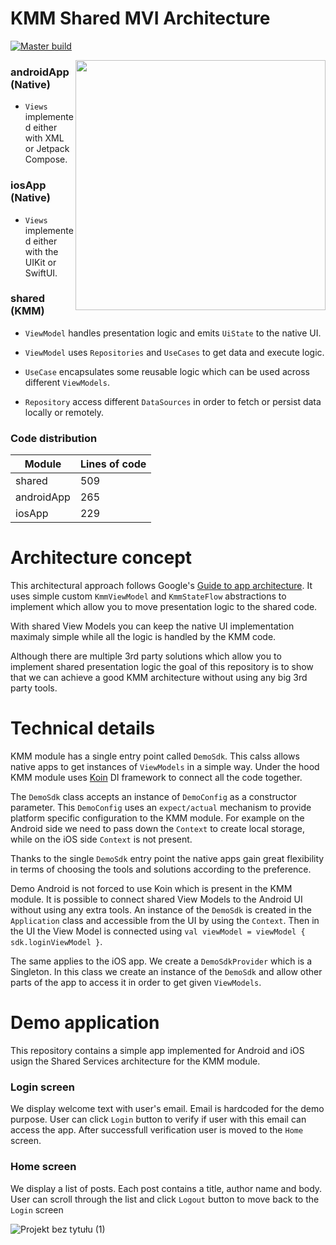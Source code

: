 # KMM Shared MVI Architecture

[![Master build](https://github.com/Maruchin1/kmm-shared-mvi/actions/workflows/master-build.yml/badge.svg)](https://github.com/Maruchin1/kmm-shared-mvi/actions/workflows/master-build.yml)

<img align="right" width="400" src="https://user-images.githubusercontent.com/46427781/224491207-3978aad4-6306-407c-af00-fa25a2960ad7.png">

### androidApp (Native)

- `Views` implemented either with XML or Jetpack Compose.

### iosApp (Native)

- `Views` implemented either with the UIKit or SwiftUI.

### shared (KMM)

- `ViewModel` handles presentation logic and emits `UiState` to the native UI.

- `ViewModel` uses `Repositories` and `UseCases` to get data and execute logic.

- `UseCase` encapsulates some reusable logic which can be used across different `ViewModels`.

- `Repository` access different `DataSources` in order to fetch or persist data locally or remotely.

### Code distribution

| Module | Lines of code |
| ------ | ------------- |
| shared | 509 |
| androidApp | 265 |
| iosApp | 229 |

# Architecture concept

This architectural approach follows Google's [Guide to app architecture](https://developer.android.com/topic/architecture). It uses simple custom `KmmViewModel` and `KmmStateFlow` abstractions to implement which allow you to move presentation logic to the shared code.

With shared View Models you can keep the native UI implementation maximaly simple while all the logic is handled by the KMM code.

Although there are multiple 3rd party solutions which allow you to implement shared presentation logic the goal of this repository is to show that we can achieve a good KMM architecture without using any big 3rd party tools.

# Technical details

KMM module has a single entry point called `DemoSdk`. This calss allows native apps to get instances of `ViewModels` in a simple way. Under the hood KMM module uses [Koin](https://insert-koin.io/) DI framework to connect all the code together.

The `DemoSdk` class accepts an instance of `DemoConfig` as a constructor parameter. This `DemoConfig` uses an `expect/actual` mechanism to provide platform specific configuration to the KMM module. For example on the Android side we need to pass down the `Context` to create local storage, while on the iOS side `Context` is not present.

Thanks to the single `DemoSdk` entry point the native apps gain great flexibility in terms of choosing the tools and solutions according to the preference. 

Demo Android is not forced to use Koin which is present in the KMM module. It is possible to connect shared View Models to the Android UI without using any extra tools. An instance of the `DemoSdk` is created in the `Application` class and accessible from the UI by using the `Context`. Then in the UI the View Model is connected using `val viewModel = viewModel { sdk.loginViewModel }`.

The same applies to the iOS  app. We create a `DemoSdkProvider` which is a Singleton. In this class we create an instance of the `DemoSdk` and allow other parts of the app to access it in order to get given `ViewModels`.

# Demo application

This repository contains a simple app implemented for Android and iOS usign the Shared Services architecture for the KMM module.

### Login screen

We display welcome text with user's email. Email is hardcoded for the demo purpose. 
User can click `Login` button to verify if user with this email can access the app. After successfull verification user is moved to the `Home` screen.

### Home screen

We display a list of posts. Each post contains a title, author name and body. 
User can scroll through the list and click `Logout` button to move back to the `Login` screen

![Projekt bez tytułu (1)](https://user-images.githubusercontent.com/46427781/224264955-f82c7422-fc6d-4a04-a962-b4c514d89d98.png)
